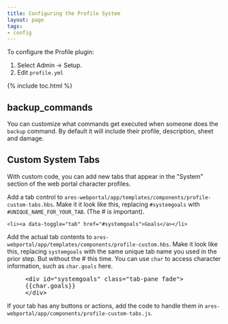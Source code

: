```yaml
---
title: Configuring the Profile System
layout: page
tags:
- config
---
```


To configure the Profile plugin:

1. Select Admin -> Setup.
2. Edit `profile.yml`

{% include toc.html %}

## backup_commands

You can customize what commands get executed when someone does the `backup` command.  By default it will include their profile, description, sheet and damage.

## Custom System Tabs

With custom code, you can add new tabs that appear in the "System" section of the web portal character profiles.

Add a tab control to `ares-webportal/app/templates/components/profile-custom-tabs.hbs`.  Make it it look like this, replacing `#systemgoals` with `#UNIQUE_NAME_FOR_YOUR_TAB`.  (The # is important). 

    <li><a data-toggle="tab" href="#systemgoals">Goals</a></li> 

Add the actual tab contents to `ares-webportal/app/templates/components/profile-custom.hbs`. Make it look like this, replacing `systemgoals` with the same unique tab name you used in the prior step.  But without the # this time.  You can use `char` to access character information, such as `char.goals` here.

<pre>
     &lt;div id="systemgoals" class="tab-pane fade"&gt;
     &#x7b;&#x7b;char.goals}}
     &lt;/div&gt;
</pre>

If your tab has any buttons or actions, add the code to handle them in `ares-webportal/app/components/profile-custom-tabs.js`.
